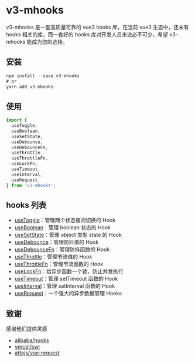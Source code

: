 # v3-mhooks

v3-mhooks 是一套高质量可靠的 vue3 hooks 库，在当前 vue3 生态中，还未有 hooks 相关的库，而一套好的 hooks 库对开发人员来说必不可少，希望 v3-mhooks 能成为您的选择。

## 安装

```ts
npm install --save v3-mhooks
# or
yarn add v3-mhooks
```

## 使用

```ts
import {
  useToggle,
  useBoolean,
  useSetState,
  useDebounce,
  useDebounceFn,
  useThrottle,
  useThrottleFn,
  useLockFn,
  useTimeout,
  useInterval,
  useRequest,
} from 'v3-mhooks';
```

## hooks 列表

- [useToggle](/src/components/useToggle)：管理两个状态值间切换的 Hook
- [useBoolean](/src/components/useBoolean)：管理 boolean 状态的 Hook
- [useSetState](/src/components/useSetState)：管理 object 类型 state 的 Hook
- [useDebounce](/src/components/useDebounce)：管理防抖值的 Hook
- [useDebounceFn](/src/components/useDebounceFn)：管理防抖函数的 Hook
- [useThrottle](/src/components/useThrottle)：管理节流值的 Hook
- [useThrottleFn](/src/components/useThrottleFn)：管理节流函数的 Hook
- [useLockFn](/src/components/useLockFn)：给异步函数一个锁，防止并发执行
- [useTimeout](/src/components/useTimeout)：管理 setTimeout 函数的 Hook
- [useInterval](/src/components/useInterval)：管理 setInterval 函数的 Hook
- [useRequest](/src/components/useRequest)：一个强大的异步数据管理 Hooks

## 致谢

感谢他们提供灵感

- [alibaba/hooks](https://github.com/alibaba/hooks)
- [vercel/swr](https://github.com/vercel/swr)
- [attojs/vue-request](https://github.com/attojs/vue-request)
